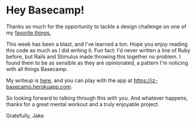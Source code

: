 # Hey Basecamp!

Thanks so much for the opportunity to tackle a design challenge on one of my [favorite things.](https://beta.jakezien.com/favorites)

This week has been a blast, and I've learned a ton. Hope you enjoy reading this code as much as I did writing it.
Fun fact: I'd never written a line of Ruby before, but Rails and Stimulus made throwing this together no problem. I found them to be as sensible as they are opinionated, a pattern I'm noticing with all things Basecamp.

My writeup is [here](https://beta.jakezien.com/basecamp), and you can play with the app at https://jz-basecamp.herokuapp.com. 

So looking forward to talking through this with you. And whatever happens, thanks for a great mental workout and a truly enjoyable project.

Gratefully,
Jake

